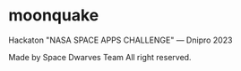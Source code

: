 # moonquake

Hackaton "NASA SPACE APPS CHALLENGE" — Dnipro 2023


Made by Space Dwarves Team
All right reserved.